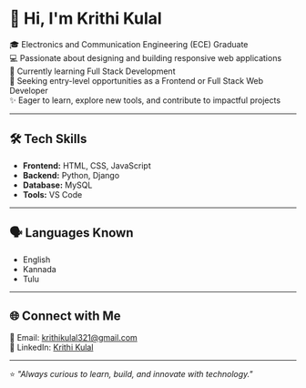 # 👋 Hi, I'm Krithi Kulal  

🎓 Electronics and Communication Engineering (ECE) Graduate  
💻 Passionate about designing and building responsive web applications  
🌱 Currently learning Full Stack Development  
🚀 Seeking entry-level opportunities as a Frontend or Full Stack Web Developer  
✨ Eager to learn, explore new tools, and contribute to impactful projects  

---

## 🛠 Tech Skills  
- **Frontend:** HTML, CSS, JavaScript  
- **Backend:** Python, Django  
- **Database:** MySQL  
- **Tools:** VS Code  

---

## 🗣 Languages Known  
- English  
- Kannada  
- Tulu  

---

## 🌐 Connect with Me  
📧 Email: krithikulal321@gmail.com  
🔗 LinkedIn: [Krithi Kulal](https://www.linkedin.com/in/krithi-kulal-7b0a082ab)  

---

⭐️ *"Always curious to learn, build, and innovate with technology."*

